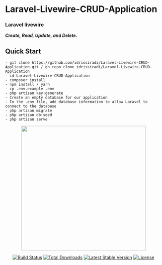 # Laravel-Livewire-CRUD-Application
### Laravel livewire
***Create, Read, Update, and Delete.***

## Quick Start

    - git clone https://github.com/idrissiradi/Laravel-Livewire-CRUD-Application.git / gh repo clone idrissiradi/Laravel-Livewire-CRUD-Application
    - cd Laravel-Livewire-CRUD-Application
    - composer install
    - npm install / yarn
    - cp .env.example .env
    - php artisan key:generate
    - Create an empty database for our application
    - In the .env file, add database information to allow Laravel to connect to the database
    - php artisan migrate
    - php artisan db:seed
    - php artizan serve

<p align="center"><a href="https://laravel.com" target="_blank"><img src="https://raw.githubusercontent.com/laravel/art/master/logo-lockup/5%20SVG/2%20CMYK/1%20Full%20Color/laravel-logolockup-cmyk-red.svg" width="400"></a></p>

<p align="center">
<a href="https://travis-ci.org/laravel/framework"><img src="https://travis-ci.org/laravel/framework.svg" alt="Build Status"></a>
<a href="https://packagist.org/packages/laravel/framework"><img src="https://poser.pugx.org/laravel/framework/d/total.svg" alt="Total Downloads"></a>
<a href="https://packagist.org/packages/laravel/framework"><img src="https://poser.pugx.org/laravel/framework/v/stable.svg" alt="Latest Stable Version"></a>
<a href="https://packagist.org/packages/laravel/framework"><img src="https://poser.pugx.org/laravel/framework/license.svg" alt="License"></a>
</p>
